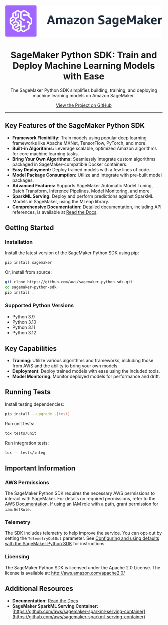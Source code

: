 <div align="center">
  <a href="https://github.com/aws/sagemaker-python-sdk">
    <img src="https://github.com/aws/sagemaker-python-sdk/raw/master/branding/icon/sagemaker-banner.png" alt="SageMaker" height="100">
  </a>
  <br/>
  <h1>SageMaker Python SDK: Train and Deploy Machine Learning Models with Ease</h1>
  <p>The SageMaker Python SDK simplifies building, training, and deploying machine learning models on Amazon SageMaker.</p>
  <a href="https://github.com/aws/sagemaker-python-sdk">View the Project on GitHub</a>
</div>

---

## Key Features of the SageMaker Python SDK

*   **Framework Flexibility:** Train models using popular deep learning frameworks like Apache MXNet, TensorFlow, PyTorch, and more.
*   **Built-in Algorithms:** Leverage scalable, optimized Amazon algorithms for core machine learning tasks.
*   **Bring Your Own Algorithms:** Seamlessly integrate custom algorithms packaged in SageMaker-compatible Docker containers.
*   **Easy Deployment:** Deploy trained models with a few lines of code.
*   **Model Package Consumption:** Utilize and integrate with pre-built model packages.
*   **Advanced Features:** Supports SageMaker Automatic Model Tuning, Batch Transform, Inference Pipelines, Model Monitoring, and more.
*   **SparkML Serving:** Deploy and perform predictions against SparkML Models in SageMaker, using the MLeap library.
*   **Comprehensive Documentation:** Detailed documentation, including API references, is available at [Read the Docs](https://sagemaker.readthedocs.io).

## Getting Started

### Installation

Install the latest version of the SageMaker Python SDK using pip:

```bash
pip install sagemaker
```

Or, install from source:

```bash
git clone https://github.com/aws/sagemaker-python-sdk.git
cd sagemaker-python-sdk
pip install .
```

### Supported Python Versions

*   Python 3.9
*   Python 3.10
*   Python 3.11
*   Python 3.12

## Key Capabilities

*   **Training**: Utilize various algorithms and frameworks, including those from AWS and the ability to bring your own models.
*   **Deployment**: Deploy trained models with ease using the included tools.
*   **Model Monitoring**: Monitor deployed models for performance and drift.

## Running Tests

Install testing dependencies:
```bash
pip install --upgrade .[test]
```
Run unit tests:
```bash
tox tests/unit
```
Run integration tests:
```bash
tox -- tests/integ
```

## Important Information

### AWS Permissions

The SageMaker Python SDK requires the necessary AWS permissions to interact with SageMaker. For details on required permissions, refer to the [AWS Documentation](https://docs.aws.amazon.com/sagemaker/latest/dg/sagemaker-roles.html).  If using an IAM role with a path, grant permission for `iam:GetRole`.

### Telemetry

The SDK includes telemetry to help improve the service. You can opt-out by setting the `TelemetryOptOut` parameter. See [Configuring and using defaults with the SageMaker Python SDK](https://sagemaker.readthedocs.io/en/stable/overview.html#configuring-and-using-defaults-with-the-sagemaker-python-sdk) for instructions.

### Licensing

The SageMaker Python SDK is licensed under the Apache 2.0 License. The license is available at: http://aws.amazon.com/apache2.0/

## Additional Resources

*   **Documentation:** [Read the Docs](https://sagemaker.readthedocs.io/)
*   **SageMaker SparkML Serving Container:** [https://github.com/aws/sagemaker-sparkml-serving-container](https://github.com/aws/sagemaker-sparkml-serving-container)